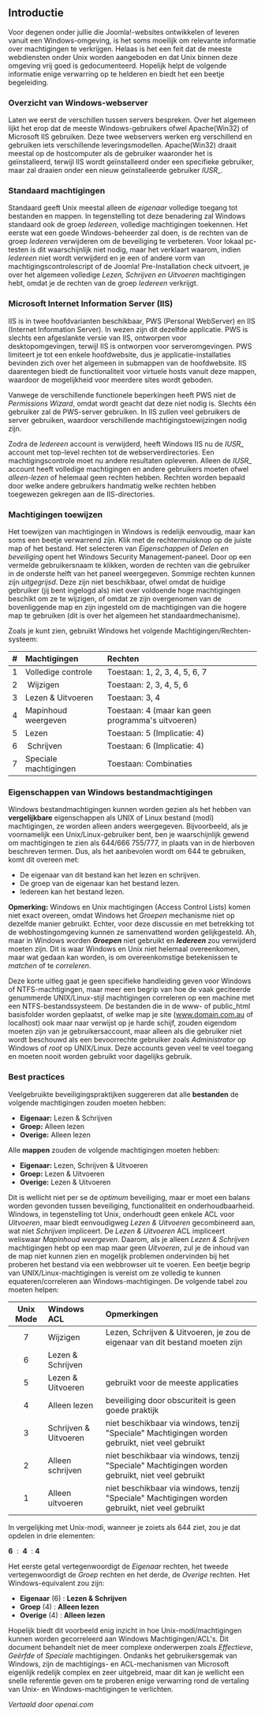 <!-- Filename: How_do_Windows_file_permissions_work%3F / Display title: Windows-bestandsmachtigingen  -->

## Introductie

Voor degenen onder jullie die Joomla!-websites ontwikkelen of leveren vanuit een Windows-omgeving, is het soms moeilijk om relevante informatie over machtigingen te verkrijgen. Helaas is het een feit dat de meeste webdiensten onder Unix worden aangeboden en dat Unix binnen deze omgeving vrij goed is gedocumenteerd. Hopelijk helpt de volgende informatie enige verwarring op te helderen en biedt het een beetje begeleiding.

### Overzicht van Windows-webserver

Laten we eerst de verschillen tussen servers bespreken. Over het algemeen lijkt het erop dat de meeste Windows-gebruikers ofwel Apache(Win32) of Microsoft IIS gebruiken. Deze twee webservers werken erg verschillend en gebruiken iets verschillende leveringsmodellen. Apache(Win32) draait meestal op de hostcomputer als de gebruiker waaronder het is geïnstalleerd, terwijl IIS wordt geïnstalleerd onder een specifieke gebruiker, maar zal draaien onder een nieuw geïnstalleerde gebruiker *IUSR_*.

### Standaard machtigingen

Standaard geeft Unix meestal alleen de *eigenaar* volledige toegang tot bestanden en mappen. In tegenstelling tot deze benadering zal Windows standaard ook de groep *Iedereen*, volledige machtigingen toekennen. Het eerste wat een goede Windows-beheerder zal doen, is de rechten van de groep *Iedereen* verwijderen om de beveiliging te verbeteren. Voor lokaal pc-testen is dit waarschijnlijk niet nodig, maar het verklaart waarom, indien *Iedereen* niet wordt verwijderd en je een of andere vorm van machtigingscontrolescript of de Joomla! Pre-Installation check uitvoert, je over het algemeen volledige *Lezen, Schrijven en Uitvoeren* machtigingen hebt, omdat je de rechten van de groep *Iedereen* verkrijgt.

### Microsoft Internet Information Server (IIS)

IIS is in twee hoofdvarianten beschikbaar, PWS (Personal WebServer) en IIS (Internet Information Server). In wezen zijn dit dezelfde applicatie. PWS is slechts een afgeslankte versie van IIS, ontworpen voor desktopomgevingen, terwijl IIS is ontworpen voor serveromgevingen. PWS limiteert je tot een enkele hoofdwebsite, dus je applicatie-installaties bevinden zich over het algemeen in submappen van de hoofdwebsite. IIS daarentegen biedt de functionaliteit voor virtuele hosts vanuit deze mappen, waardoor de mogelijkheid voor meerdere sites wordt geboden.

Vanwege de verschillende functionele beperkingen heeft PWS niet de *Permissions Wizard*, omdat wordt geacht dat deze niet nodig is. Slechts één gebruiker zal de PWS-server gebruiken. In IIS zullen veel gebruikers de server gebruiken, waardoor verschillende machtigingstoewijzingen nodig zijn.

Zodra de *Iedereen* account is verwijderd, heeft Windows IIS nu de *IUSR_* account met top-level rechten tot de webserverdirectories. Een machtigingscontrole moet nu andere resultaten opleveren. Alleen de *IUSR_* account heeft volledige machtigingen en andere gebruikers moeten ofwel *alleen-lezen* of helemaal geen rechten hebben. Rechten worden bepaald door welke andere gebruikers handmatig welke rechten hebben toegewezen gekregen aan de IIS-directories.

### Machtigingen toewijzen

Het toewijzen van machtigingen in Windows is redelijk eenvoudig, maar kan soms een beetje verwarrend zijn. Klik met de rechtermuisknop op de juiste map of het bestand. Het selecteren van *Eigenschappen* of *Delen en beveiliging* opent het Windows Security Management-paneel. Door op een vermelde gebruikersnaam te klikken, worden de rechten van die gebruiker in de onderste helft van het paneel weergegeven. Sommige rechten kunnen zijn *uitgegrijsd*. Deze zijn niet beschikbaar, ofwel omdat de huidige gebruiker (jij bent ingelogd als) niet over voldoende hoge machtigingen beschikt om ze te wijzigen, of omdat ze zijn overgenomen van de bovenliggende map en zijn ingesteld om de machtigingen van die hogere map te gebruiken (dit is over het algemeen het standaardmechanisme).

Zoals je kunt zien, gebruikt Windows het volgende Machtigingen/Rechten-systeem:

| # | Machtigingen | Rechten |
|:-----:|:----------|:---------|
| 1 | Volledige controle | Toestaan: 1, 2, 3, 4, 5, 6, 7 |
| 2 | Wijzigen | Toestaan: 2, 3, 4, 5, 6 |
| 3 | Lezen & Uitvoeren | Toestaan: 3, 4 |
| 4 | Mapinhoud weergeven | Toestaan: 4 (maar kan geen programma's uitvoeren) |
| 5 | Lezen | Toestaan: 5 (Implicatie: 4) |
| 6 | Schrijven | Toestaan: 6 (Implicatie: 4) |
| 7 | Speciale machtigingen | Toestaan: Combinaties |

### Eigenschappen van Windows bestandmachtigingen

Windows bestandmachtigingen kunnen worden gezien als het hebben van **vergelijkbare** eigenschappen als UNIX of Linux bestand (modi) machtigingen, ze worden alleen anders weergegeven. Bijvoorbeeld, als je voornamelijk een Unix/Linux-gebruiker bent, ben je waarschijnlijk gewend om machtigingen te zien als 644/666 755/777, in plaats van in de hierboven beschreven termen. Dus, als het aanbevolen wordt om 644 te gebruiken, komt dit overeen met:

* De eigenaar van dit bestand kan het lezen en schrijven.
* De groep van de eigenaar kan het bestand lezen.
* Iedereen kan het bestand lezen.

**Opmerking:** Windows en Unix machtigingen (Access Control Lists) komen niet exact overeen, omdat Windows het *Groepen* mechanisme niet op dezelfde manier gebruikt. Echter, voor deze discussie en met betrekking tot de webhostingomgeving kunnen ze samenvattend worden gelijkgesteld. Ah, maar in Windows worden ***Groepen*** niet gebruikt en ***Iedereen*** zou verwijderd moeten zijn. Dit is waar Windows en Unix niet helemaal overeenkomen, maar wat gedaan kan worden, is om overeenkomstige betekenissen te *matchen* of te *correleren*.

Deze korte uitleg gaat je geen specifieke handleiding geven voor Windows of NTFS-machtigingen, maar meer een begrip van hoe de vaak geciteerde genummerde UNIX/Linux-stijl machtigingen correleren op een machine met een NTFS-bestandssysteem. De bestanden die in de www- of public_html basisfolder worden geplaatst, of welke map je site (www.domain.com.au of localhost) ook maar naar verwijst op je harde schijf, zouden eigendom moeten zijn van je gebruikersaccount, maar alleen als die gebruiker niet wordt beschouwd als een bevoorrechte gebruiker zoals *Administrator* op Windows of *root* op UNIX/Linux. Deze accounts geven veel te veel toegang en moeten nooit worden gebruikt voor dagelijks gebruik.

### Best practices

Veelgebruikte beveiligingspraktijken suggereren dat alle **bestanden** de volgende machtigingen zouden moeten hebben:

* **Eigenaar:** Lezen & Schrijven
* **Groep:** Alleen lezen
* **Overige:** Alleen lezen

Alle **mappen** zouden de volgende machtigingen moeten hebben:

* **Eigenaar:** Lezen, Schrijven & Uitvoeren
* **Groep:** Lezen & Uitvoeren
* **Overige:** Lezen & Uitvoeren

Dit is wellicht niet per se de *optimum* beveiliging, maar er moet een balans worden gevonden tussen beveiliging, functionaliteit en onderhoudbaarheid. Windows, in tegenstelling tot Unix, onderhoudt geen enkele ACL voor *Uitvoeren*, maar biedt eenvoudigweg *Lezen & Uitvoeren* gecombineerd aan, wat niet *Schrijven* impliceert. De *Lezen & Uitvoeren* ACL impliceert weliswaar *Mapinhoud weergeven*. Daarom, als je alleen *Lezen & Schrijven* machtigingen hebt op een map maar geen *Uitvoeren*, zul je de inhoud van de map niet kunnen zien en mogelijk problemen ondervinden bij het proberen het bestand via een webbrowser uit te voeren. Een beetje begrip van UNIX/Linux-machtigingen is vereist om ze volledig te kunnen equateren/correleren aan Windows-machtigingen. De volgende tabel zou moeten helpen:

| Unix Mode | Windows ACL | Opmerkingen |
|:-----:|:----------|:---------|
| 7 | Wijzigen | Lezen, Schrijven & Uitvoeren, je zou de eigenaar van dit bestand moeten zijn |
| 6 | Lezen & Schrijven |  |
| 5 | Lezen & Uitvoeren | gebruikt voor de meeste applicaties |
| 4 | Alleen lezen | beveiliging door obscuriteit is geen goede praktijk |
| 3 | Schrijven & Uitvoeren | niet beschikbaar via windows, tenzij "Speciale" Machtigingen worden gebruikt, niet veel gebruikt |
| 2 | Alleen schrijven | niet beschikbaar via windows, tenzij "Speciale" Machtigingen worden gebruikt, niet veel gebruikt |
| 1 | Alleen uitvoeren | niet beschikbaar via windows, tenzij "Speciale" Machtigingen worden gebruikt, niet veel gebruikt |

In vergelijking met Unix-modi, wanneer je zoiets als 644 ziet, zou je dat opdelen in drie elementen:

**6**  :  **4**  : **4**

Het eerste getal vertegenwoordigt de *Eigenaar* rechten, het tweede vertegenwoordigt de *Groep* rechten en het derde, de *Overige* rechten. Het Windows-equivalent zou zijn:

* **Eigenaar** (6) : **Lezen & Schrijven**
* **Groep** (4) : **Alleen lezen**
* **Overige** (4) : **Alleen lezen**

Hopelijk biedt dit voorbeeld enig inzicht in hoe Unix-modi/machtigingen kunnen worden gecorreleerd aan Windows Machtigingen/ACL's. Dit document behandelt niet de meer complexe onderwerpen zoals *Effectieve*, *Geërfde* of *Speciale* machtigingen. Ondanks het gebruikersgemak van Windows, zijn de machtigings- en ACL-mechanismen van Microsoft eigenlijk redelijk complex en zeer uitgebreid, maar dit kan je wellicht een snelle referentie geven om te proberen enige verwarring rond de vertaling van Unix- en Windows-machtigingen te verlichten.

*Vertaald door openai.com*

